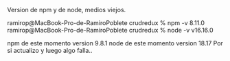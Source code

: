 Version de npm y de node, medios viejos.

ramirop@MacBook-Pro-de-RamiroPoblete crudredux % npm -v
8.11.0
ramirop@MacBook-Pro-de-RamiroPoblete crudredux % node -v
v16.16.0

npm de este momento version 9.8.1
node de este momento version 18.17
Por si actualizo y luego algo falla..
